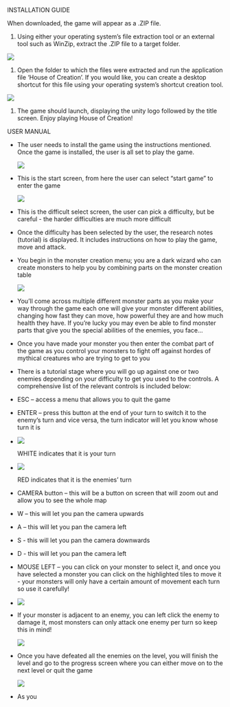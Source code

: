 INSTALLATION GUIDE

When downloaded, the game will appear as a .ZIP file.

1.  Using either your operating system’s file extraction tool or an external
    tool such as WinZip, extract the .ZIP file to a target folder.

![](media/1.png)

1.  Open the folder to which the files were extracted and run the application
    file ‘House of Creation’. If you would like, you can create a desktop
    shortcut for this file using your operating system’s shortcut creation tool.

![](media/2.png)

1.  The game should launch, displaying the unity logo followed by the title
    screen. Enjoy playing House of Creation!

USER MANUAL

-   The user needs to install the game using the instructions mentioned. Once
    the game is installed, the user is all set to play the game.

    ![](media/3.png)

-   This is the start screen, from here the user can select “start game” to
    enter the game

    ![](media/4.png)

-   This is the difficult select screen, the user can pick a difficulty, but be
    careful - the harder difficulties are much more difficult

-   Once the difficulty has been selected by the user, the research notes
    (tutorial) is displayed. It includes instructions on how to play the game,
    move and attack.

-   You begin in the monster creation menu; you are a dark wizard who can create
    monsters to help you by combining parts on the monster creation table  
    
    ![](media/5.png)

-   You’ll come across multiple different monster parts as you make your way
    through the game each one will give your monster different abilities,
    changing how fast they can move, how powerful they are and how much health
    they have. If you’re lucky you may even be able to find monster parts that
    give you the special abilities of the enemies, you face...

-   Once you have made your monster you then enter the combat part of the game
    as you control your monsters to fight off against hordes of mythical
    creatures who are trying to get to you

-   There is a tutorial stage where you will go up against one or two enemies
    depending on your difficulty to get you used to the controls. A
    comprehensive list of the relevant controls is included below:

-   ESC – access a menu that allows you to quit the game

-   ENTER – press this button at the end of your turn to switch it to the
    enemy’s turn and vice versa, the turn indicator will let you know whose turn
    it is

-   ![](media/6.png)  
    
    WHITE indicates that it is your turn

-   ![](media/7.png)  
    
    RED indicates that it is the enemies’ turn

-   CAMERA button – this will be a button on screen that will zoom out and allow
    you to see the whole map

-   W – this will let you pan the camera upwards

-   A – this will let you pan the camera left

-   S - this will let you pan the camera downwards

-   D - this will let you pan the camera left

-   MOUSE LEFT – you can click on your monster to select it, and once you have
    selected a monster you can click on the highlighted tiles to move it - your
    monsters will only have a certain amount of movement each turn so use it
    carefully!

-   ![](media/8.png)

-   If your monster is adjacent to an enemy, you can left click the enemy to
    damage it, most monsters can only attack one enemy per turn so keep this in
    mind!  
    
    ![](media/9.png)

-   Once you have defeated all the enemies on the level, you will finish the
    level and go to the progress screen where you can either move on to the next
    level or quit the game  
    
    ![](media/10.png)

-   As you
